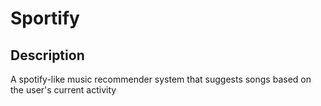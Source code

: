 # Sportify

## Description

A spotify-like music recommender system that suggests songs based on the user's current activity
